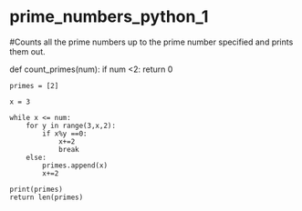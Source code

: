 # prime_numbers_python_1
#Counts all the prime numbers up to the prime number specified and prints them out. 

def count_primes(num):
    if num <2: 
        return 0 
    
    primes = [2]
    
    x = 3 
    
    while x <= num: 
        for y in range(3,x,2):
            if x%y ==0: 
                x+=2
                break
        else: 
            primes.append(x)
            x+=2
            
    print(primes)
    return len(primes)
